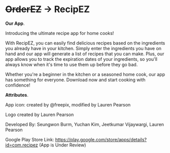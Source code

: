 # ~~OrderEZ~~ -> RecipEZ



**Our App**. 

Introducing the ultimate recipe app for home cooks!  

With RecipEZ, you can easily find delicious recipes based on the ingredients you already have in your kitchen. Simply enter the ingredients you have on hand and our app will generate a list of recipes that you can make. Plus, our app allows you to track the expiration dates of your ingredients, so you'll always know when it's time to use them up before they go bad.  

Whether you're a beginner in the kitchen or a seasoned home cook, our app has something for everyone. Download now and start cooking with confidence!

**Attributes**. 

App icon: created by @freepix, modified by Lauren Pearson  

Logo created by Lauren Pearson

Developed By: Seungwon Burm, Yuchan Kim, Jeetkumar Vijaywargi, Lauren Pearson

Google Play Store Link: https://play.google.com/store/apps/details?id=com.recipez 
(App is Under Review)

